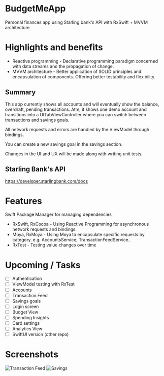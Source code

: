 # BudgetMeApp
Personal finances app using Starling bank's API with RxSwift + MVVM architecture

# Highlights and benefits
- Reactive programming - Declarative programming paradigm concerned with data streams and the propagation of change.
- MVVM architecture - Better application of SOLID principles and encapsulation of components. Offering better testability and flexibility.

## Summary
This app currently shows all accounts and will eventually show the balance, overdraft, pending transactions.
Atm, it shows one demo account and transitions into a UITabViewController where you can switch between transactions and savings goals.

All network requests and errors are handled by the ViewModel through bindings.

You can create a new savings goal in the savings section.

Changes in the UI and UX will be made along with writing unit tests.

## Starling Bank's API
https://developer.starlingbank.com/docs

# Features

Swift Package Manager for managing dependencies
- RxSwift, RxCocoa - 
Using Reactive Programming for asynchronous network requests and bindings.
- Moya, RxMoya - 
Using Moya to encapsulate specific requests by category. e.g. AccountsService, TransactionFeedService..
- RxTest - Testing value changes over time

# Upcoming / Tasks
- [ ] Authentication
- [ ] ViewModel testing with RxTest
- [ ] Accounts
- [ ] Transaction Feed
- [ ] Savings goals
- [ ] Login screen
- [ ] Budget View
- [ ] Spending Insights
- [ ] Card settings
- [ ] Analytics View
- [ ] SwiftUI version (other repo)

# Screenshots 


![Transaction Feed](https://user-images.githubusercontent.com/18484997/77705139-cea6f280-6fb6-11ea-80ae-16f1d583aa5d.png)
![Savings](https://user-images.githubusercontent.com/18484997/77705137-ce0e5c00-6fb6-11ea-8bab-b690122c8318.png)
